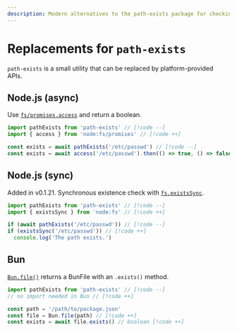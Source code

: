 ```yaml
---
description: Modern alternatives to the path-exists package for checking if a path exists
---
```


# Replacements for `path-exists`

`path-exists` is a small utility that can be replaced by platform-provided APIs.

## Node.js (async)

Use [`fs/promises.access`](https://nodejs.org/docs/latest/api/fs.html#fspromisesaccesspath-mode) and return a boolean.

```ts
import pathExists from 'path-exists' // [!code --]
import { access } from 'node:fs/promises' // [!code ++]

const exists = await pathExists('/etc/passwd') // [!code --]
const exists = await access('/etc/passwd').then(() => true, () => false) // [!code ++]
```

## Node.js (sync)

Added in v0.1.21. Synchronous existence check with [`fs.existsSync`](https://nodejs.org/docs/latest/api/fs.html#fsexistssyncpath).

```ts
import pathExists from 'path-exists' // [!code --]
import { existsSync } from 'node:fs' // [!code ++]

if (await pathExists('/etc/passwd')) // [!code --]
if (existsSync('/etc/passwd')) // [!code ++]
  console.log('The path exists.')
```

## Bun

[`Bun.file()`](https://bun.sh/reference/bun/BunFile) returns a BunFile with an `.exists()` method.

```ts
import pathExists from 'path-exists' // [!code --]
// no import needed in Bun // [!code ++]

const path = '/path/to/package.json'
const file = Bun.file(path) // [!code ++]
const exists = await file.exists() // boolean [!code ++]
```
